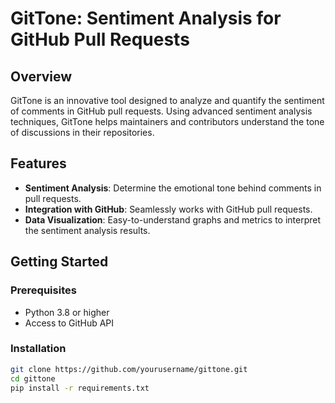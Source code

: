 # GitTone: Sentiment Analysis for GitHub Pull Requests

## Overview
GitTone is an innovative tool designed to analyze and quantify the sentiment of comments in GitHub pull requests. Using advanced sentiment analysis techniques, GitTone helps maintainers and contributors understand the tone of discussions in their repositories.

## Features
- **Sentiment Analysis**: Determine the emotional tone behind comments in pull requests.
- **Integration with GitHub**: Seamlessly works with GitHub pull requests.
- **Data Visualization**: Easy-to-understand graphs and metrics to interpret the sentiment analysis results.

## Getting Started
### Prerequisites
- Python 3.8 or higher
- Access to GitHub API

### Installation
```bash
git clone https://github.com/yourusername/gittone.git
cd gittone
pip install -r requirements.txt
